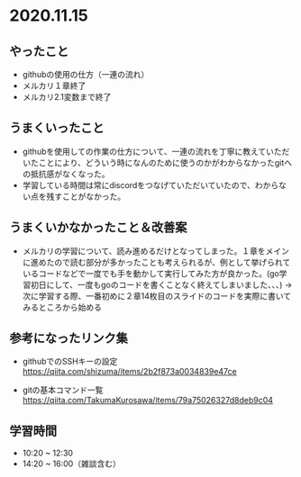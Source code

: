 # 2020.11.15

## やったこと

- githubの使用の仕方（一連の流れ）
- メルカリ１章終了
- メルカリ2.1変数まで終了

## うまくいったこと

- githubを使用しての作業の仕方について、一連の流れを丁寧に教えていただいたことにより、どういう時になんのために使うのかがわからなかったgitへの抵抗感がなくなった。
- 学習している時間は常にdiscordをつなげていただいていたので、わからない点を残すことがなかった。

## うまくいかなかったこと＆改善案

- メルカリの学習について、読み進めるだけとなってしまった。１章をメインに進めたので読む部分が多かったことも考えられるが、例として挙げられているコードなどで一度でも手を動かして実行してみた方が良かった。(go学習初日にして、一度もgoのコードを書くことなく終えてしまいました、、、)
  → 次に学習する際、一番初めに２章14枚目のスライドのコードを実際に書いてみるところから始める

## 参考になったリンク集

- githubでのSSHキーの設定　https://qiita.com/shizuma/items/2b2f873a0034839e47ce

- gitの基本コマンド一覧　https://qiita.com/TakumaKurosawa/items/79a75026327d8deb9c04


## 学習時間
- 10:20 ~ 12:30
- 14:20 ~ 16:00（雑談含む）